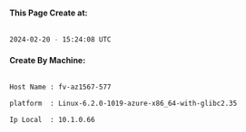 
   
#### This Page Create at:

```bash

2024-02-20 - 15:24:08 UTC

```

#### Create By Machine:

```bash

Host Name : fv-az1567-577

platform  : Linux-6.2.0-1019-azure-x86_64-with-glibc2.35

Ip Local  : 10.1.0.66

```

